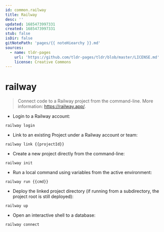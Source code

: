 ```yaml
---
id: common.railway
title: Railway
desc: ''
updated: 1685473997331
created: 1685473997331
stub: false
isDir: false
gitNotePath: 'pages/{{ noteHiearchy }}.md'
sources:
  - name: tldr-pages
    url: 'https://github.com/tldr-pages/tldr/blob/master/LICENSE.md'
    license: Creative Commons
---
```

# railway

> Connect code to a Railway project from the command-line.
> More information: <https://railway.app/>.

- Login to a Railway account:

`railway login`

- Link to an existing Project under a Railway account or team:

`railway link {{projectId}}`

- Create a new project directly from the command-line:

`railway init`

- Run a local command using variables from the active environment:

`railway run {{cmd}}`

- Deploy the linked project directory (if running from a subdirectory, the project root is still deployed):

`railway up`

- Open an interactive shell to a database:

`railway connect`

